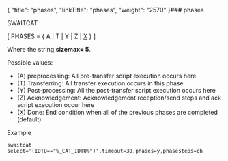 {
    "title": "phases",
    "linkTitle": "phases",
    "weight": "2570"
}### phases

SWAITCAT

\[ PHASES =  { A | T | Y | Z | <u>X</u> }  \]

Where the string **sizemax= 5**.

Possible values:

-   \(A\) preprocessing: All pre-transfer script execution occurs here
-   \(T\) Transferring: All transfer execution occurs in this phase
-   (Y) Post-processing: All the post-transfer script execution occurs here
-   (Z) Acknowledgement: Acknowledgement reception/send steps and ack script execution occur here
-   (<u>X</u>) Done: End condition when all of the previous phases are completed (default)

Example

```
swaitcat select='(IDTU=="%_CAT_IDTU%")',timeout=30,phases=y,phasesteps=ch
```
